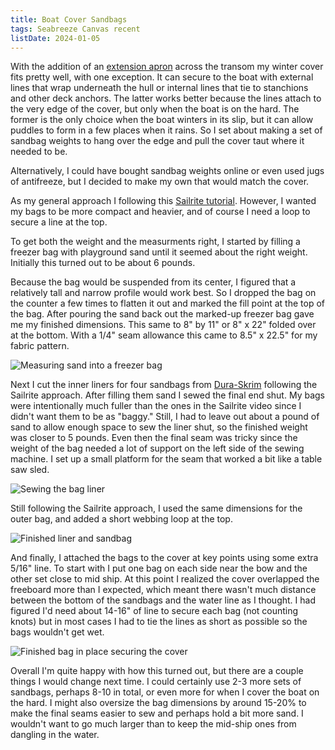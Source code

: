 ```yaml
---
title: Boat Cover Sandbags
tags: Seabreeze Canvas recent
listDate: 2024-01-05
---
```


With the addition of an [extension apron](https://www.instagram.com/p/C0fWDfeR42P/) across
the transom my winter cover fits pretty well, with one exception. It can secure to the boat
with external lines that wrap underneath the hull or internal lines that tie to stanchions and
other deck anchors.
The latter works better because the lines attach to the very edge of the cover, but only
when the boat is on the hard.
The former is the only choice when the boat winters in its slip, but it can allow puddles to
form in a few places when it rains. So I set about making a set of sandbag weights to hang
over the edge and pull the cover taut where it needed to be.

Alternatively, I could have bought sandbag weights online or even used jugs of antifreeze,
but I decided to make my own that would match the cover.

As my general approach I following this [Sailrite tutorial](https://www.sailrite.com/How-To-Make-A-Weighted-Sandbag).
However, I wanted my bags to be more compact and heavier, and of course I need a loop to secure
a line at the top.

To get both the weight and the measurments right, I started by filling a freezer bag
with playground sand until it seemed about the right weight. Initially this turned out to be
about 6 pounds.

Because the bag would be suspended from its center, I figured that a relatively
tall and narrow profile would work best. So I dropped the bag on the counter a few times
to flatten it out and marked the fill point at the top of the bag. After pouring the sand
back out the marked-up freezer bag gave me my finished dimensions. This same to 8" by 11"
or 8" x 22" folded over at the bottom. With a 1/4" seam allowance this came to 8.5" x 22.5"
for my fabric pattern.

![Measuring sand into a freezer bag](images/sandbags/sandbag2.jpg "A freezer bag allowed me to play with different dimensions, volumes and weights before cutting fabric")

Next I cut the inner liners for four sandbags from [Dura-Skrim](https://www.sailrite.com/Dura-Skrim-2-Patterning-Material-74)
following the Sailrite approach. After filling them sand I sewed the final end shut. My bags were intentionally much
fuller than the ones in the Sailrite video since I didn't want them to be as "baggy." Still, I had to leave out about
a pound of sand to allow enough space to sew the liner shut, so the finished weight was closer to 5 pounds.
Even then the final seam was tricky since the weight of
the bag needed a lot of support on the left side of the sewing machine. I set up a small platform for the seam that worked
a bit like a table saw sled.


![Sewing the bag liner](images/sandbags/sandbag3.jpg "Finished liner filled with 5# of sand. The raised chopping blocks help slide the bag through the machine while sewing the last seam")

Still following the Sailrite approach, I used the same dimensions for the outer bag, and added a short webbing loop
at the top.

![Finished liner and sandbag](images/sandbags/sandbag4.jpg "Here's the finished sandbag alongside a sealed inner liner for the next one")

And finally, I attached the bags to the cover at key points using some extra 5/16" line. To start with I put one bag
on each side near the bow and the other set close to mid ship. At this point I realized
the cover overlapped the freeboard more than I expected, which meant there wasn't much distance between the bottom
of the sandbags and the water line as I thought. I had figured I'd need about 14-16" of line to secure each bag
(not counting knots) but in most cases I had to tie the lines as short as possible so the bags wouldn't get wet.

![Finished bag in place securing the cover](images/sandbags/sandbag5.jpg "First of four bags deployed this season; this one holds the cover taut across the starboard bow")

Overall I'm quite happy with how this turned out, but there are a couple things I would change next time. I could certainly
use 2-3 more sets of sandbags, perhaps 8-10 in total, or even more for when I cover the boat on the hard. I might also oversize
the bag dimensions by around 15-20% to make the final seams easier to sew and perhaps hold a bit more sand. I wouldn't want
to go much larger than to keep the mid-ship ones from dangling in the water.
